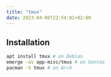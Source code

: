 ```yaml
---
title: "tmux"
date: 2023-04-06T22:54:01+02:00
---
```


## Installation

```bash
apt install tmux # on Debian
emerge -av app-misc/tmux # on Gentoo
pacman -S tmux # on Arch
```